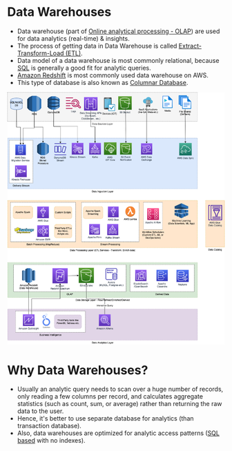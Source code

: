 # Data Warehouses
- Data warehouse (part of [Online analytical processing - OLAP](../../../3_DatabaseServices/Glossaries/OLTPvsOTAP.md)) are used for data analytics (real-time) & insights.
- The process of getting data in Data Warehouse is called [Extract-Transform-Load (ETL)](../../ETLServices/Readme.md).
- Data model of a data warehouse is most commonly relational, because [SQL](../../../3_DatabaseServices/SQL-Databases/Readme.md) is generally a good fit for analytic queries.
- [Amazon Redshift](../../../11_AWSServices/10_BigDataServices/StorageDBs/DataWarehouse/AmazonRedshift.md) is most commonly used data warehouse on AWS.
- This type of database is also known as [Columnar Database](https://aws.amazon.com/nosql/columnar/).

![](../../../12_HLDDesignProblemsUC/AWS_ModernDataArchitecture/AWS-Data-Architecture-ETL-OLTP-OLAP-DataLake.png)

# Why Data Warehouses?
- Usually an analytic query needs to scan over a huge number of records, only reading a few columns per record, and calculates aggregate statistics (such as count, sum, or average) rather than returning the raw data to the user.
- Hence, it's better to use separate database for analytics (than transaction database).
- Also, data warehouses are optimized for analytic access patterns ([SQL based](../../../3_DatabaseServices/SQL-Databases/Readme.md) with no indexes).
